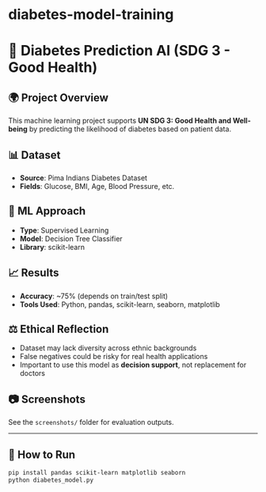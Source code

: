 # diabetes-model-training

# 🤖 Diabetes Prediction AI (SDG 3 - Good Health)

## 🌍 Project Overview
This machine learning project supports **UN SDG 3: Good Health and Well-being** by predicting the likelihood of diabetes based on patient data.

## 📊 Dataset
- **Source**: Pima Indians Diabetes Dataset
- **Fields**: Glucose, BMI, Age, Blood Pressure, etc.

## 🧠 ML Approach
- **Type**: Supervised Learning
- **Model**: Decision Tree Classifier
- **Library**: scikit-learn

## 📈 Results
- **Accuracy**: ~75% (depends on train/test split)
- **Tools Used**: Python, pandas, scikit-learn, seaborn, matplotlib

## ⚖️ Ethical Reflection
- Dataset may lack diversity across ethnic backgrounds
- False negatives could be risky for real health applications
- Important to use this model as **decision support**, not replacement for doctors

## 📷 Screenshots
See the `screenshots/` folder for evaluation outputs.

---

## 🚀 How to Run
```bash
pip install pandas scikit-learn matplotlib seaborn
python diabetes_model.py
